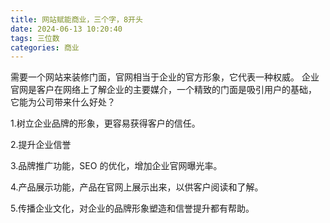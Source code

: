 ```yaml
---
title: 网站赋能商业，三个字，8开头
date: 2024-06-13 10:20:40
tags: 三位数
categories: 商业
---
```


需要一个网站来装修门面，官网相当于企业的官方形象，它代表一种权威。
企业官网是客户在网络上了解企业的主要媒介，一个精致的门面是吸引用户的基础， 它能为公司带来什么好处？

1.树立企业品牌的形象，更容易获得客户的信任。

2.提升企业信誉

3.品牌推广功能，SEO 的优化，增加企业官网曝光率。

4.产品展示功能，产品在官网上展示出来，以供客户阅读和了解。

5.传播企业文化，对企业的品牌形象塑造和信誉提升都有帮助。

<!--
#sdfasd fasdf 撒地方啊手动阀啊手动阀啊手动阀离开家可怜见立刻
![](2024/06/13/test0613/0613password.PNG)
{% asset_img 0613password.png This is an example image %} #0613password.png 为你的图片名称,不可重复 This is an image 是图片介绍 -->
